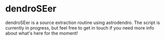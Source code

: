 # dendroSEer
dendroSEer is a source extraction routine using astrodendro.
The script is currently in progress, but feel free to get in touch if you need more info about what's here for the moment! 
